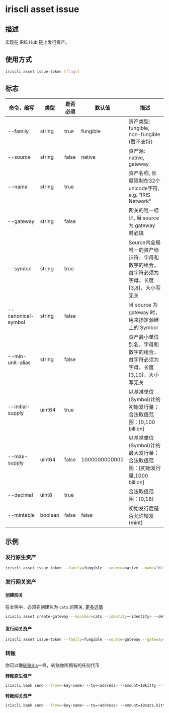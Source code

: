 # iriscli asset issue

## 描述

实现在 IRIS Hub 链上发行资产。

## 使用方式

```bash
iriscli asset issue-token [flags]
```

## 标志

| 命令，缩写         | 类型    | 是否必须 | 默认值        | 描述                                                         |
| ------------------ | ------- | -------- | ------------- | ------------------------------------------------------------ |
| --family           | string  | true     | fungible      | 资产类型: fungible, non-fungible (暂不支持)                  |
| --source           | string  | false    | native        | 资产源: native, gateway                                      |
| --name             | string  | true     |               | 资产名称, 长度限制在32个unicode字符, e.g. "IRIS Network"     |
| --gateway          | string  | false    |               | 网关的唯一标识, 当 source 为 gateway 时必填                  |
| --symbol           | string  | true     |               | Source内全局唯一的资产标识符，字母和数字的组合，首字符必须为字母，长度[3,8]，大小写无关 |
| --canonical-symbol | string  | false    |               | 当 source 为 gateway 时，用来指定源链上的 Symbol |
| --min-unit-alias   | string  | false    |               | 资产最小单位别名，字母和数字的组合，首字符必须为字母，长度[3,10]，大小写无关 |
| --initial-supply   | uint64  | true     |               | 以基准单位(Symbol)计的初始发行量；合法取值范围：[0,100 billion] |
| --max-supply       | uint64  | false    | 1000000000000 | 以基准单位(Symbol)计的最大发行量；合法取值范围：[初始发行量,1000 billion] |
| --decimal          | uint8   | true     |               | 合法取值范围：[0,18]                                         |
| --mintable         | boolean | false    | false         | 初始发行后是否允许增发(mint)                                 |

## 示例

### 发行原生资产

```bash
iriscli asset issue-token --family=fungible --source=native --name="Kitty Token" --symbol=kitty --initial-supply=100000000000 --max-supply=1000000000000 --decimal=0 --mintable=true --fee=1iris --from=<key-name> --commit
```

### 发行网关资产

#### 创建网关

在本例中，必须先创建名为 `cats` 的网关, [更多详情](./create-gateway.md)

```bash
iriscli asset create-gateway --moniker=cats --identity=<identity> --details=<details> --website=<website> --from=<key-name> --commit
```

#### 发行网关资产

```bash
iriscli asset issue-token --family=fungible --source=gateway --gateway=cats --canonical-symbol=cat --name="Kitty Token" --symbol=kitty --initial-supply=100000000000 --max-supply=1000000000000 --decimal=0 --mintable=true  --fee=1iris --from=<key-name> --commit
```

### 转账

你可以像[转账iris](../bank/send)一样，转账你所拥有的任何代币

**转账原生资产**

```bash
iriscli bank send --from=<key-name> --to=<address> --amount=10kitty --fee=0.3iris --chain-id=irishub
```

**转账网关资产**

```bash
iriscli bank send --from=<key-name> --to=<address> --amount=10cats.kitty --fee=0.3iris --chain-id=irishub
```
